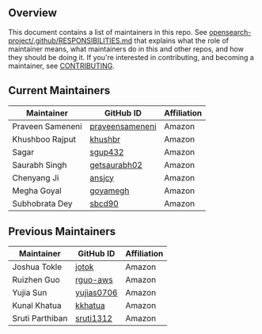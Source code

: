 ## Overview

This document contains a list of maintainers in this repo. See [opensearch-project/.github/RESPONSIBILITIES.md](https://github.com/opensearch-project/.github/blob/main/RESPONSIBILITIES.md#maintainer-responsibilities) that explains what the role of maintainer means, what maintainers do in this and other repos, and how they should be doing it. If you're interested in contributing, and becoming a maintainer, see [CONTRIBUTING](CONTRIBUTING.md).

## Current Maintainers

| Maintainer       | GitHub ID                                             | Affiliation |
|------------------|-------------------------------------------------------| ----------- |
| Praveen Sameneni | [praveensameneni](https://github.com/praveensameneni) | Amazon      |
| Khushboo Rajput  | [khushbr](https://github.com/khushbr)                 | Amazon      |
| Sagar            | [sgup432](https://github.com/sgup432)                 | Amazon      |
| Saurabh Singh    | [getsaurabh02](https://github.com/getsaurabh02)       | Amazon      |
| Chenyang Ji      | [ansjcy](https://github.com/ansjcy)                   | Amazon      |
| Megha Goyal      | [goyamegh](https://github.com/goyamegh)               | Amazon      |
| Subhobrata Dey   | [sbcd90](https://github.com/sbcd90)                   | Amazon      |

## Previous Maintainers

| Maintainer      | GitHub ID                                   | Affiliation |
|-----------------|---------------------------------------------|-------------|
| Joshua Tokle    | [jotok](https://github.com/jotok)           | Amazon      |
| Ruizhen Guo     | [rguo-aws](https://github.com/rguo-aws)     | Amazon      |
| Yujia Sun       | [yujias0706](https://github.com/yujias0706) | Amazon      |
| Kunal Khatua    | [kkhatua](https://github.com/kkhatua)       | Amazon      |
| Sruti Parthiban | [sruti1312](https://github.com/sruti1312)   | Amazon      |
